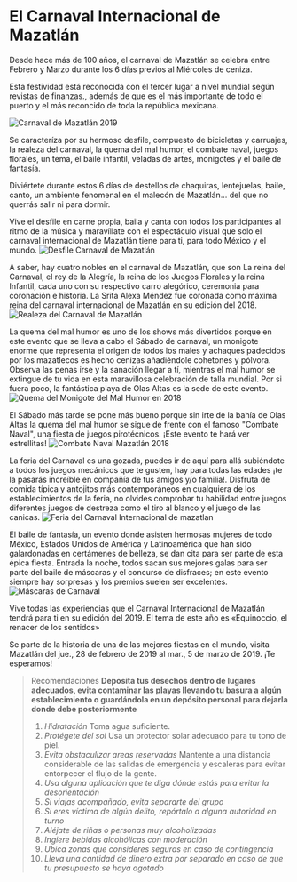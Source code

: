 # El Carnaval Internacional de Mazatlán #
Desde hace más de 100 años, el carnaval de Mazatlán se celebra entre Febrero y Marzo durante los 6 días previos al Miércoles de ceniza.

Esta festividad está reconocida con el tercer lugar a nivel mundial según revistas de finanzas., además de que es el más importante de todo el puerto y el más reconcido de toda la república mexicana.

![Carnaval de Mazatlán 2019](https://tvpacifico.mx/admin/images/noticias/225899-119760.jpg )

Se caracteríza por su hermoso desfile, compuesto de bicicletas y carruajes, la realeza del carnaval, la quema del mal humor, el combate naval, juegos florales, un tema, el baile infantil, veladas de artes, monigotes y el baile de fantasía.

Diviértete durante estos 6 días de destellos de chaquiras, lentejuelas, baile, canto, un ambiente fenomenal en el malecón de Mazatlán... del que no querrás salir ni para dormir.

Vive el desfile en carne propia, baila y canta con todos los participantes al ritmo de la música y maravíllate con el espectáculo visual que solo el carnaval internacional de Mazatlán tiene para ti, para todo México y el mundo.
![Desfile Carnaval de Mazatlán](https://mazatleco.com/wp-content/uploads/2015/08/carnaval_mazatlan_01.jpg)

A saber, hay cuatro nobles en el carnaval de Mazatlán, que son La reina del Carnaval, el rey de la Alegría, la reina de los Juegos Florales y la reina Infantil, cada uno con su respectivo carro alegórico, ceremonia para coronación e historia.
La Srita  Alexa Méndez fue coronada como máxima reina del carnaval internacional de Mazatlán en su edición del 2018.
![Realeza del Carnaval de Mazatlán](https://www.debate.com.mx/__export/1518359029088/sites/debate/img/2018/02/11/reina222_1.jpg_539665225.jpg)

La quema del mal humor es uno de los shows más divertidos porque en este evento que se lleva a cabo el Sábado de carnaval, un monigote enorme que representa el origen de todos los males y achaques padecidos por los mazatlecos
es hecho cenizas añadiéndole cohetones y pólvora. Observa las penas irse y la sanación llegar a tí, mientras el mal humor se extingue de tu vida en esta maravillosa celebración de talla mundial.
Por si fuera poco, la fantástica playa de Olas Altas es la sede de este evento.
![Quema del Monigote del Mal Humor en 2018](http://www.carnavalmazatlan.net/site_imagenes/imgs_publicaciones/160207095828470.jpg)

El Sábado más tarde se pone más bueno porque sin irte de la bahía de Olas Altas la quema del mal humor se sigue de frente con el famoso "Combate Naval", una fiesta de juegos pirotécnicos. ¡Este evento te hará ver estrellitas!
![Combate Naval Mazatlán 2018](https://mazatleco.com/wp-content/uploads/2018/01/carnaval-mazatlan-fuegos-pirotecnicos.jpg)

La feria del Carnaval es una gozada, puedes ir de aquí para allá subiéndote a todos los juegos mecánicos que te gusten, hay para todas las edades ¡te la pasarás increíble en compañía de tus amigos y/o familia!. Disfruta de comida típica y antojitos más contemporáneos en cualquiera de los establecimientos de la feria, no olvides comprobar tu habilidad entre juegos diferentes juegos de destreza como el tiro al blanco y el juego de las canicas.
![Feria del Carnaval Internacional de mazatlan](https://www.debate.com.mx//__export/1518123222477/sites/debate/img/2018/02/08/feeria_px.jpg_875081608.jpg)

El baile de fantasía, un evento donde asisten hermosas mujeres de todo México, Estados Unidos de América y Latinoamérica que han sido galardonadas en certámenes de belleza, se dan cita para ser parte de esta épica fiesta. Entrada la noche, todos sacan sus mejores galas para ser parte del baile de máscaras y el concurso de disfraces; en este evento siempre hay sorpresas y los premios suelen ser excelentes.
![Máscaras de Carnaval](https://www.curiosfera.com/wp-content/uploads/2016/10/Historia-del-carnaval.jpg)


Vive todas las experiencias que el Carnaval Internacional de Mazatlán tendrá para ti en su edición del 2019. El tema de este año es
«Equinoccio, el renacer de los sentidos»

Se parte de la historia de una de las mejores fiestas en el mundo, visita Mazatlán del jue., 28 de febrero de 2019 al mar., 5 de marzo de 2019.
¡Te esperamos!


> Recomendaciones
> **Deposita tus desechos dentro de lugares adecuados, evita contaminar las playas llevando tu basura a algún establecimiento o guardándola en un depósito personal para dejarla donde debe posteriormente**
> 1. *Hidratación* Toma agua suficiente.
> 2. *Protégete del sol* Usa un protector solar adecuado para tu tono de piel.
> 3. *Evita obstaculizar areas reservadas* Mantente a una distancia considerable de las salidas de emergencia y escaleras para evitar entorpecer el flujo de la gente.
> 4. *Usa alguna aplicación que te diga dónde estás para evitar la desorientación*
> 5. *Si viajas acompañado, evita separarte del grupo*
> 6. *Si eres víctima de algún delito, repórtalo a alguna autoridad en turno*
> 7. *Aléjate de riñas o personas muy alcoholizadas*
> 8. *Ingiere bebidas alcohólicas con moderación*
> 9. *Ubica zonas que consideres seguras en caso de contingencia*
> 10. *Lleva una cantidad de dinero extra por separado en caso de que tu presupuesto se haya agotado*
